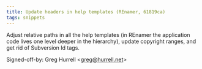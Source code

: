 ```yaml
---
title: Update headers in help templates (REnamer, 61819ca)
tags: snippets
---
```


Adjust relative paths in all the help templates (in REnamer the application code lives one level deeper in the hierarchy), update copyright ranges, and get rid of Subversion Id tags.

Signed-off-by: Greg Hurrell &lt;greg@hurrell.net&gt;
